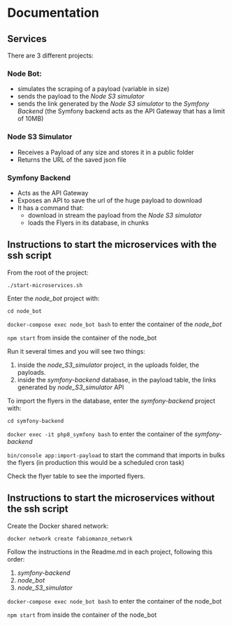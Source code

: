# Documentation

## Services

There are 3 different projects:

### Node Bot: 
- simulates the scraping of a payload (variable in size)
- sends the payload to the *Node S3 simulator*
- sends the link generated by the *Node S3 simulator* to the *Symfony Backend* (the Symfony backend acts as the API Gateway that has a limit of 10MB)  

### Node S3 Simulator
- Receives a Payload of any size and stores it in a public folder
- Returns the URL of the saved json file

### Symfony Backend
- Acts as the API Gateway
- Exposes an API to save the url of the huge payload to download
- It has a command that:
  - download in stream the payload from the *Node S3 simulator*
  - loads the Flyers in its database, in chunks

## Instructions to start the microservices with the ssh script
From the root of the project:

`./start-microservices.sh`

Enter the _node_bot_ project with:

`cd node_bot`

`docker-compose exec node_bot bash` to enter the container of the _node_bot_

`npm start` from inside the container of the node_bot

Run it several times and you will see two things: 

1. inside the _node_S3_simulator_ project, in the uploads folder, the payloads.
2. inside the _symfony-backend_ database, in the payload table, the links generated by _node_S3_simulator_ API


To import the flyers in the database, enter the _symfony-backend_ project with:

`cd symfony-backend`

`docker exec -it php8_symfony bash` to enter the container of the _symfony-backend_

`bin/console app:import-payload` to start the command that imports in bulks the flyers (in production this would be a scheduled cron task)

Check the flyer table to see the imported flyers.


## Instructions to start the microservices without the ssh script
Create the Docker shared network:

`docker network create fabiomanzo_network`

Follow the instructions in the Readme.md in each project, following this order:

1. _symfony-backend_
2. _node_bot_
3. _node_S3_simulator_

`docker-compose exec node_bot bash` to enter the container of the node_bot

`npm start` from inside the container of the node_bot